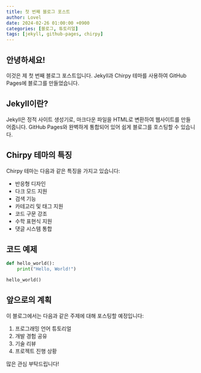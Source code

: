 ```yaml
---
title: 첫 번째 블로그 포스트
author: Lovel
date: 2024-02-26 01:00:00 +0900
categories: [블로그, 튜토리얼]
tags: [jekyll, github-pages, chirpy]
---
```


## 안녕하세요!

이것은 제 첫 번째 블로그 포스트입니다. Jekyll과 Chirpy 테마를 사용하여 GitHub Pages에 블로그를 만들었습니다.

## Jekyll이란?

Jekyll은 정적 사이트 생성기로, 마크다운 파일을 HTML로 변환하여 웹사이트를 만들어줍니다. GitHub Pages와 완벽하게 통합되어 있어 쉽게 블로그를 호스팅할 수 있습니다.

## Chirpy 테마의 특징

Chirpy 테마는 다음과 같은 특징을 가지고 있습니다:

- 반응형 디자인
- 다크 모드 지원
- 검색 기능
- 카테고리 및 태그 지원
- 코드 구문 강조
- 수학 표현식 지원
- 댓글 시스템 통합

## 코드 예제

```python
def hello_world():
    print("Hello, World!")

hello_world()
```

## 앞으로의 계획

이 블로그에서는 다음과 같은 주제에 대해 포스팅할 예정입니다:

1. 프로그래밍 언어 튜토리얼
2. 개발 경험 공유
3. 기술 리뷰
4. 프로젝트 진행 상황

많은 관심 부탁드립니다! 